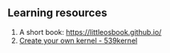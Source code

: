 ## Learning resources
1. A short book: https://littleosbook.github.io/
2. [Create your own kernel - 539kernel](https://539kernel.com/)
